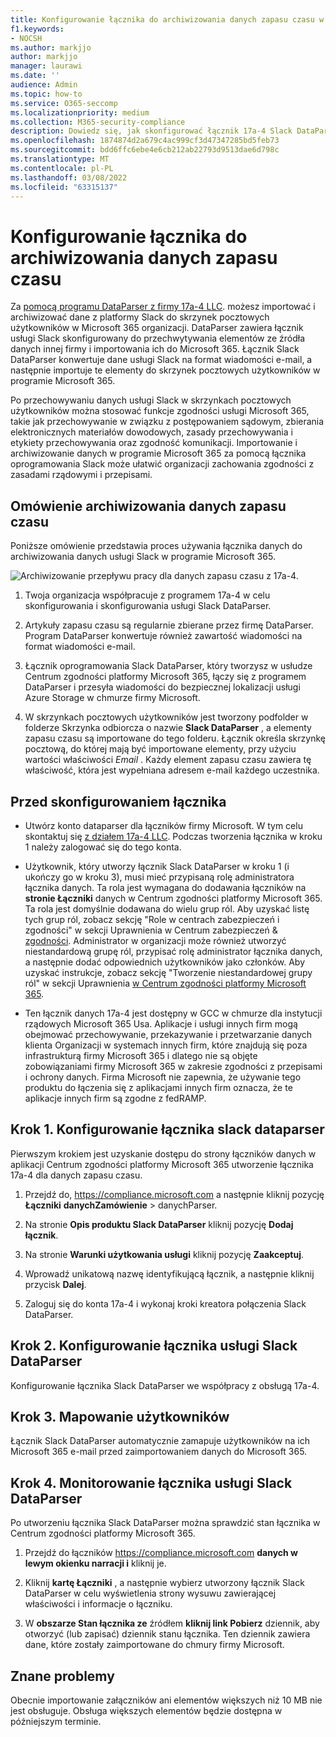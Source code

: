 ```yaml
---
title: Konfigurowanie łącznika do archiwizowania danych zapasu czasu w Microsoft 365
f1.keywords:
- NOCSH
ms.author: markjjo
author: markjjo
manager: laurawi
ms.date: ''
audience: Admin
ms.topic: how-to
ms.service: O365-seccomp
ms.localizationpriority: medium
ms.collection: M365-security-compliance
description: Dowiedz się, jak skonfigurować łącznik 17a-4 Slack DataParser i używać go do importowania i archiwizowania danych zapasu czasu w Microsoft 365.
ms.openlocfilehash: 1874874d2a679c4ac999cf3d47347285bd5feb73
ms.sourcegitcommit: bdd6ffc6ebe4e6cb212ab22793d9513dae6d798c
ms.translationtype: MT
ms.contentlocale: pl-PL
ms.lasthandoff: 03/08/2022
ms.locfileid: "63315137"
---
```

# <a name="set-up-a-connector-to-archive-slack-data"></a>Konfigurowanie łącznika do archiwizowania danych zapasu czasu

Za [pomocą programu DataParser z firmy 17a-4 LLC](https://www.17a-4.com/slack-dataparser/). możesz importować i archiwizować dane z platformy Slack do skrzynek pocztowych użytkowników w Microsoft 365 organizacji. DataParser zawiera łącznik usługi Slack skonfigurowany do przechwytywania elementów ze źródła danych innej firmy i importowania ich do Microsoft 365. Łącznik Slack DataParser konwertuje dane usługi Slack na format wiadomości e-mail, a następnie importuje te elementy do skrzynek pocztowych użytkowników w programie Microsoft 365.

Po przechowywaniu danych usługi Slack w skrzynkach pocztowych użytkowników można stosować funkcje zgodności usługi Microsoft 365, takie jak przechowywanie w związku z postępowaniem sądowym, zbierania elektronicznych materiałów dowodowych, zasady przechowywania i etykiety przechowywania oraz zgodność komunikacji. Importowanie i archiwizowanie danych w programie Microsoft 365 za pomocą łącznika oprogramowania Slack może ułatwić organizacji zachowania zgodności z zasadami rządowymi i przepisami.

## <a name="overview-of-archiving-slack-data"></a>Omówienie archiwizowania danych zapasu czasu

Poniższe omówienie przedstawia proces używania łącznika danych do archiwizowania danych usługi Slack w programie Microsoft 365.

![Archiwizowanie przepływu pracy dla danych zapasu czasu z 17a-4.](../media/SlackDataParserConnectorWorkflow.png)

1. Twoja organizacja współpracuje z programem 17a-4 w celu skonfigurowania i skonfigurowania usługi Slack DataParser.

2. Artykuły zapasu czasu są regularnie zbierane przez firmę DataParser. Program DataParser konwertuje również zawartość wiadomości na format wiadomości e-mail.

3. Łącznik oprogramowania Slack DataParser, który tworzysz w usłudze Centrum zgodności platformy Microsoft 365, łączy się z programem DataParser i przesyła wiadomości do bezpiecznej lokalizacji usługi Azure Storage w chmurze firmy Microsoft.

4. W skrzynkach pocztowych użytkowników jest tworzony podfolder w folderze Skrzynka odbiorcza o nazwie **Slack DataParser** , a elementy zapasu czasu są importowane do tego folderu. Łącznik określa skrzynkę pocztową, do której mają być importowane elementy, przy użyciu wartości właściwości *Email* . Każdy element zapasu czasu zawiera tę właściwość, która jest wypełniana adresem e-mail każdego uczestnika.

## <a name="before-you-set-up-a-connector"></a>Przed skonfigurowaniem łącznika

- Utwórz konto dataparser dla łączników firmy Microsoft. W tym celu skontaktuj się [z działem 17a-4 LLC](https://www.17a-4.com/contact/). Podczas tworzenia łącznika w kroku 1 należy zalogować się do tego konta.

- Użytkownik, który utworzy łącznik Slack DataParser w kroku 1 (i ukończy go w kroku 3), musi mieć przypisaną rolę administratora łącznika danych. Ta rola jest wymagana do dodawania łączników na **stronie Łączniki** danych w Centrum zgodności platformy Microsoft 365. Ta rola jest domyślnie dodawana do wielu grup ról. Aby uzyskać listę tych grup ról, zobacz sekcję "Role w centrach zabezpieczeń i zgodności" w sekcji Uprawnienia w Centrum zabezpieczeń & [zgodności](../security/office-365-security/permissions-in-the-security-and-compliance-center.md#roles-in-the-security--compliance-center). Administrator w organizacji może również utworzyć niestandardową grupę ról, przypisać rolę administrator łącznika danych, a następnie dodać odpowiednich użytkowników jako członków. Aby uzyskać instrukcje, zobacz sekcję "Tworzenie niestandardowej grupy ról" w sekcji Uprawnienia [w Centrum zgodności platformy Microsoft 365](microsoft-365-compliance-center-permissions.md#create-a-custom-role-group).

- Ten łącznik danych 17a-4 jest dostępny w GCC w chmurze dla instytucji rządowych Microsoft 365 Usa. Aplikacje i usługi innych firm mogą obejmować przechowywanie, przekazywanie i przetwarzanie danych klienta Organizacji w systemach innych firm, które znajdują się poza infrastrukturą firmy Microsoft 365 i dlatego nie są objęte zobowiązaniami firmy Microsoft 365 w zakresie zgodności z przepisami i ochrony danych. Firma Microsoft nie zapewnia, że używanie tego produktu do łączenia się z aplikacjami innych firm oznacza, że te aplikacje innych firm są zgodne z fedRAMP.

## <a name="step-1-set-up-a-slack-dataparser-connector"></a>Krok 1. Konfigurowanie łącznika slack dataparser

Pierwszym krokiem jest uzyskanie dostępu do strony łączników danych w aplikacji Centrum zgodności platformy Microsoft 365 utworzenie łącznika 17a-4 dla danych zapasu czasu.

1. Przejdź do, <https://compliance.microsoft.com> a następnie kliknij pozycję **Łączniki** **danychZamówienie** >  danychParser.

2. Na stronie **Opis produktu Slack DataParser** kliknij pozycję **Dodaj łącznik**.

3. Na stronie **Warunki użytkowania usługi** kliknij pozycję **Zaakceptuj**.

4. Wprowadź unikatową nazwę identyfikującą łącznik, a następnie kliknij przycisk **Dalej**.

5. Zaloguj się do konta 17a-4 i wykonaj kroki kreatora połączenia Slack DataParser.

## <a name="step-2-configure-the-slack-dataparser-connector"></a>Krok 2. Konfigurowanie łącznika usługi Slack DataParser

Konfigurowanie łącznika Slack DataParser we współpracy z obsługą 17a-4.

## <a name="step-3-map-users"></a>Krok 3. Mapowanie użytkowników

Łącznik Slack DataParser automatycznie zamapuje użytkowników na ich Microsoft 365 e-mail przed zaimportowaniem danych do Microsoft 365.

## <a name="step-4-monitor-the-slack-dataparser-connector"></a>Krok 4. Monitorowanie łącznika usługi Slack DataParser

Po utworzeniu łącznika Slack DataParser można sprawdzić stan łącznika w Centrum zgodności platformy Microsoft 365.

1. Przejdź do łączników <https://compliance.microsoft.com> **danych w lewym okienku narracji i** kliknij je.

2. Kliknij **kartę Łączniki** , a następnie wybierz utworzony łącznik Slack DataParser w celu wyświetlenia strony wysuwu zawierającej właściwości i informacje o łączniku.

3. W **obszarze Stan łącznika ze** źródłem **kliknij link Pobierz** dziennik, aby otworzyć (lub zapisać) dziennik stanu łącznika. Ten dziennik zawiera dane, które zostały zaimportowane do chmury firmy Microsoft.

## <a name="known-issues"></a>Znane problemy

Obecnie importowanie załączników ani elementów większych niż 10 MB nie jest obsługuje. Obsługa większych elementów będzie dostępna w późniejszym terminie.
